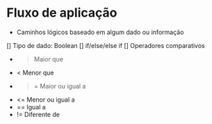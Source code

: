 # Fluxo de aplicação

- Caminhos lógicos baseado em algum dado ou informação

[] Tipo de dado: Boolean
[] if/else/else if
[] Operadores comparativos
  - >  Maior que
  - <  Menor que
  - >= Maior ou igual a
  - <= Menor ou igual a
  - == Igual a
  - != Diferente de